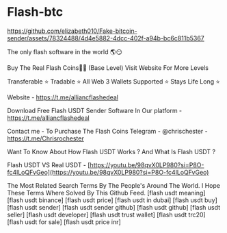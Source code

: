 # Flash-btc

https://github.com/elizabeth010/Fake-bitcoin-sender/assets/78324488/4d4e5882-4dcc-402f-a94b-bc6c811b5367

The only flash software in the world 🌎😏

Buy The Real Flash Coins💎🌉 (Base Level) Visit Website For More Levels

Transferable ⭐️ Tradable ⭐️ All Web 3 Wallets Supported ⭐️ Stays Life Long ⭐️

Website - https://t.me/alliancflashedeal

Download Free Flash USDT Sender Software In Our platform - https://t.me/alliancflashedeal


Contact me - To Purchase The Flash Coins Telegram - @chrischester - https://t.me/Chrisrochester 

Want To Know About How Flash USDT Works ? And What Is Flash USDT ?

Flash USDT VS Real USDT - [https://youtu.be/98qvX0LP980?si=P8O-fc4lLoQFvGeo](https://youtu.be/98qvX0LP980?si=P8O-fc4lLoQFvGeo)



The Most Related Search Terms By The People's Around The World. I Hope These Terms Where Solved By This Github Feed. [flash usdt meaning] [flash usdt binance] [flash usdt price] [flash usdt in dubai] [flash usdt buy] [flash usdt sender] [flash usdt sender github] [flash usdt github] [flash usdt seller] [flash usdt developer] [flash usdt trust wallet] [flash usdt trc20] [flash usdt for sale] [flash usdt price inr]
